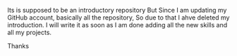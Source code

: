 Its is supposed to be an introductory repository
But Since I am updating my GitHub account, basically all the repository, So due to that I ahve deleted my introduction. 
I will write it as soon as I am done adding all the new skills and all my projects.

Thanks
